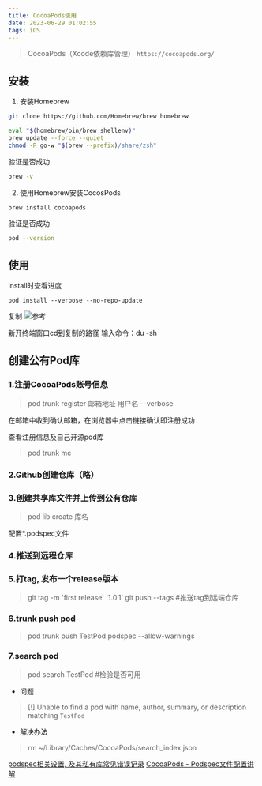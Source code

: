```yaml
---
title: CocoaPods使用
date: 2023-06-29 01:02:55
tags: iOS
---
```


> CocoaPods（Xcode依赖库管理） `https://cocoapods.org/`

<!-- more -->

## 安装

1. 安装Homebrew

```sh
git clone https://github.com/Homebrew/brew homebrew

eval "$(homebrew/bin/brew shellenv)"
brew update --force --quiet
chmod -R go-w "$(brew --prefix)/share/zsh"
```

验证是否成功

```sh
brew -v
```

2. 使用Homebrew安装CocosPods

```sh
brew install cocoapods 
```

验证是否成功

```sh
pod --version
```

## 使用

install时查看进度

```shell
pod install --verbose --no-repo-update
```

复制
![参考](https://upload-images.jianshu.io/upload_images/2699846-98c29969b73d0e73.png)

新开终端窗口cd到复制的路径
输入命令：du -sh

## 创建公有Pod库

### 1.注册CocoaPods账号信息

> pod trunk register 邮箱地址 用户名 --verbose

在邮箱中收到确认邮箱，在浏览器中点击链接确认即注册成功

查看注册信息及自己开源pod库

> pod trunk me

### 2.Github创建仓库（略）

### 3.创建共享库文件并上传到公有仓库

> pod lib create 库名

配置*.podspec文件

### 4.推送到远程仓库

### 5.打tag, 发布一个release版本

> git tag -m 'first release' '1.0.1'
> git push --tags #推送tag到远端仓库

### 6.trunk push pod

> pod trunk push TestPod.podspec --allow-warnings

### 7.search pod

> pod search TestPod #检验是否可用

* 问题

> [!] Unable to find a pod with name, author, summary, or description matching `TestPod`

* 解决办法

> rm ~/Library/Caches/CocoaPods/search_index.json

[podspec相关设置, 及其私有库常见错误记录](https://www.jianshu.com/p/5ab1e6d9ddc3)
[CocoaPods - Podspec文件配置讲解](https://www.jianshu.com/p/743bfd8f1d72)
